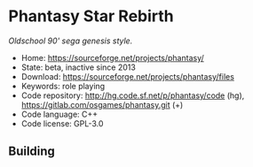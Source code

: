 # Phantasy Star Rebirth

_Oldschool 90' sega genesis style._

- Home: https://sourceforge.net/projects/phantasy/
- State: beta, inactive since 2013
- Download: https://sourceforge.net/projects/phantasy/files
- Keywords: role playing
- Code repository: http://hg.code.sf.net/p/phantasy/code (hg), https://gitlab.com/osgames/phantasy.git (+)
- Code language: C++
- Code license: GPL-3.0

## Building

